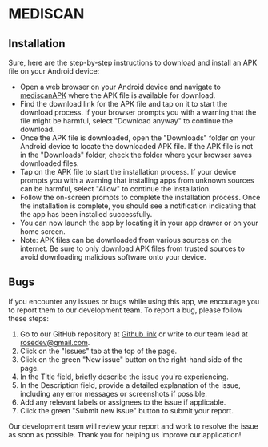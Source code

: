 # MEDISCAN
## Installation 
Sure, here are the step-by-step instructions to download and install an APK file on your Android device:

- Open a web browser on your Android device and navigate to [mediscanAPK](https://github.com/kprose07/MEDISCAN/blob/master/apk/mediscan.apk) where the APK file is available for download.
- Find the download link for the APK file and tap on it to start the download process. If your browser prompts you with a warning that the file might be harmful, select "Download anyway" to continue the download.
- Once the APK file is downloaded, open the "Downloads" folder on your Android device to locate the downloaded APK file. If the APK file is not in the "Downloads" folder, check the folder where your browser saves downloaded files.
- Tap on the APK file to start the installation process. If your device prompts you with a warning that installing apps from unknown sources can be harmful, select "Allow" to continue the installation.
- Follow the on-screen prompts to complete the installation process. Once the installation is complete, you should see a notification indicating that the app has been installed successfully.
- You can now launch the app by locating it in your app drawer or on your home screen.
- Note: APK files can be downloaded from various sources on the internet. Be sure to only download APK files from trusted sources to avoid downloading malicious software onto your device.



## Bugs 
If you encounter any issues or bugs while using this app, we encourage you to report them to our development team. To report a bug, please follow these steps:

1. Go to our GitHub repository at [Github link](https://github.com/kprose07/MEDISCAN) or write to our team lead at rosedev@gmail.com.
2. Click on the "Issues" tab at the top of the page.
3. Click on the green "New issue" button on the right-hand side of the page.
4. In the Title field, briefly describe the issue you're experiencing.
5. In the Description field, provide a detailed explanation of the issue, including any error messages or screenshots if possible.
6. Add any relevant labels or assignees to the issue if applicable.
7. Click the green "Submit new issue" button to submit your report.

Our development team will review your report and work to resolve the issue as soon as possible. Thank you for helping us improve our application!

